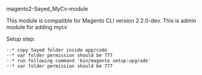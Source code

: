 magento2-Sayed_MyCv-module


This module is compatible for Magento CLI version 2.2.0-dev. This is admin module for adding mycv

Setup step:

    ⋅⋅* copy Sayed folder inside app/code
    ⋅⋅* var folder permission should be 777
    ⋅⋅* run following command 'bin/magento setup:upgrade'
    ⋅⋅* var folder permission should be 777
